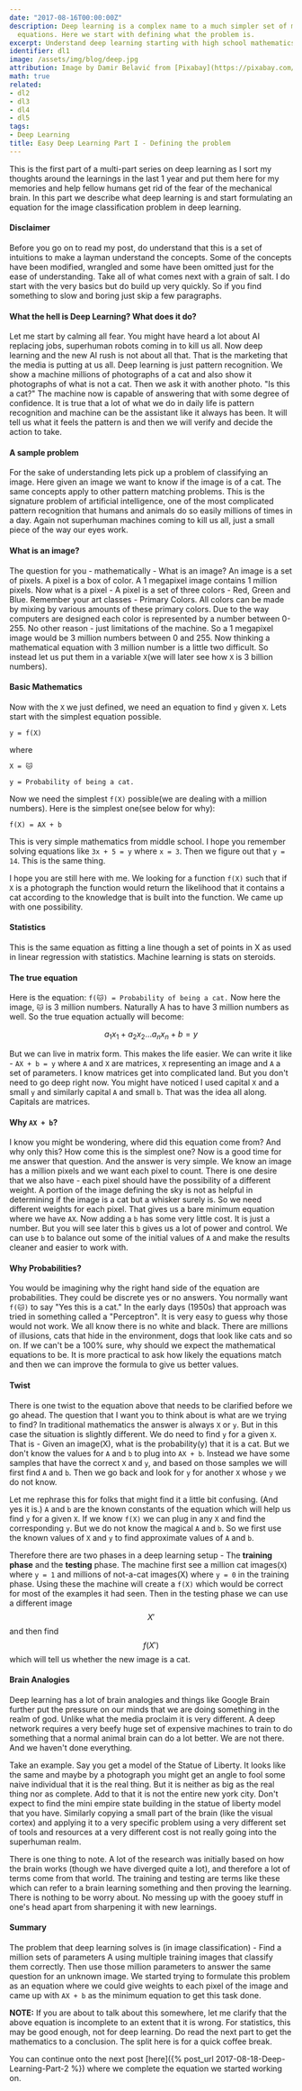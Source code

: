 ```yaml
---
date: "2017-08-16T00:00:00Z"
description: Deep learning is a complex name to a much simpler set of mathematical
  equations. Here we start with defining what the problem is.
excerpt: Understand deep learning starting with high school mathematics.
identifier: dl1
image: /assets/img/blog/deep.jpg
attribution: Image by Damir Belavić from [Pixabay](https://pixabay.com/en/search-math-x-unknown-1975707/)
math: true
related:
- dl2
- dl3
- dl4
- dl5
tags:
- Deep Learning
title: Easy Deep Learning Part I - Defining the problem
---
```


This is the first part of a multi-part series on deep learning as I sort my thoughts around the learnings in the last 1 year and put them here for my memories and help fellow humans get rid of the fear of the mechanical brain. In this part we describe what deep learning is and start formulating an equation for the image classification problem in deep learning.

#### Disclaimer
Before you go on to read my post, do understand that this is a set of intuitions to make a layman understand the concepts. Some of the concepts have been modified, wrangled and some have been omitted just for the ease of understanding. Take all of what comes next with a grain of salt. I do start with the very basics but do build up very quickly. So if you find something to slow and boring just skip a few paragraphs.

#### What the hell is Deep Learning? What does it do?
Let me start by calming all fear. You might have heard a lot about AI replacing jobs, superhuman robots coming in to kill us all. Now deep learning and the new AI rush is not about all that. That is the marketing that the media is putting at us all. Deep learning is just pattern recognition. We show a machine millions of photographs of a cat and also show it photographs of what is not a cat. Then we ask it with another photo. "Is this a cat?" The machine now is capable of answering that with some degree of confidence. It is true that a lot of what we do in daily life is pattern recognition and machine can be the assistant like it always has been. It will tell us what it feels the pattern is and then we will verify and decide the action to take.

#### A sample problem
For the sake of understanding lets pick up a problem of classifying an image. Here given an image we want to know if the image is of a cat. The same concepts apply to other pattern matching problems. This is the signature problem of artificial intelligence, one of the most complicated pattern recognition that humans and animals do so easily millions of times in a day. Again not superhuman machines coming to kill us all, just a small piece of the way our eyes work.

#### What is an image?
The question for you - mathematically - What is an image? An image is a set of pixels. A pixel is a box of color. A 1 megapixel image contains 1 million pixels. Now what is a pixel - A pixel is a set of three colors - Red, Green and Blue. Remember your art classes - Primary Colors. All colors can be made by mixing by various amounts of these primary colors. Due to the way computers are designed each color is represented by a number between 0-255. No other reason - just limitations of the machine. So a 1 megapixel image would be 3 million numbers between 0 and 255.
Now thinking a mathematical equation with 3 million number is a little two difficult. So instead let us put them in a variable `X`(we will later see how `X` is 3 billion numbers).

#### Basic Mathematics
Now with the `X` we just defined, we need an equation to find `y` given `X`. Lets start with the simplest equation possible.

```
y = f(X)
```
where

```
X = 🐱
```
```
y = Probability of being a cat.
```
Now we need the simplest `f(X)` possible(we are dealing with a million numbers). Here is the simplest one(see below for why):
```
f(X) = AX + b
```

This is very simple mathematics from middle school. I hope you remember solving equations like `3x + 5 = y` where `x = 3`. Then we figure out that `y = 14`. This is the same thing.

I hope you are still here with me. We looking for a function `f(X)` such that if `X` is a photograph the function would return the likelihood that it contains a cat according to the knowledge that is built into the function. We came up with one possibility.

#### Statistics
This is the same equation as fitting a line though a set of points in X as used in linear regression with statistics. Machine learning is stats on steroids.

#### The true equation
Here is the equation: `f(🐱) = Probability of being a cat.` Now here the image, `🐱` is 3 million numbers. Naturally A has to have 3 million numbers as well. So the true equation actually will become:

$$
a_1x_1 + a_2x_2 \dots a_nx_n + b = y
$$

But we can live in matrix form. This makes the life easier. We can write it like - `AX + b = y` where `A` and `X` are matrices, `X` representing an image and `A` a set of parameters. I know matrices get into complicated land. But you don't need to go deep right now. You might have noticed I used capital `X` and a small `y` and similarly capital `A` and small `b`. That was the idea all along. Capitals are matrices.

#### Why `AX + b`?
I know you might be wondering, where did this equation come from? And why only this? How come this is the simplest one? Now is a good time for me answer that question. And the answer is very simple. We know an image has a million pixels and we want each pixel to count. There is one desire that we also have - each pixel should have the possibility of a different weight. A portion of the image defining the sky is not as helpful in determining if the image is a cat but a whisker surely is. So we need different weights for each pixel. That gives us a bare minimum equation where we have `AX`. Now adding a `b` has some very little cost. It is just a number. But you will see later this `b` gives us a lot of power and control. We can use `b` to balance out some of the initial values of `A` and make the results cleaner and easier to work with.

#### Why Probabilities?
You would be imagining why the right hand side of the equation are probabilities. They could be discrete yes or no answers. You normally want `f(🐱)` to say "Yes this is a cat." In the early days (1950s) that approach was tried in something called a "Perceptron". It is very easy to guess why those would not work. We all know there is no white and black. There are millions of illusions, cats that hide in the environment, dogs that look like cats and so on. If we can't be a 100% sure, why should we expect the mathematical equations to be. It is more practical to ask how likely the equations match and then we can improve the formula to give us better values.

#### Twist

There is one twist to the equation above that needs to be clarified before we go ahead. The question that I want you to think about is what are we trying to find? In traditional mathematics the answer is always `X` or `y`. But in this case the situation is slightly different. We do need to find `y` for a given `X`. That is - Given an image(X), what is the probability(y) that it is a cat. But we don't know the values for `A` and `b` to plug into `AX + b`. Instead we have some samples that have the correct `X` and `y`, and based on those samples we will first find `A` and `b`. Then we go back and look for `y` for another `X` whose `y` we do not know.

Let me rephrase this for folks that might find it a little bit confusing. (And yes it is.) `A` and `b` are the known constants of the equation which will help us find `y` for a given `X`. If we know `f(X)` we can plug in any `X` and find the corresponding `y`. But we do not know the magical `A` and `b`. So we first use the known values of `X` and `y` to find approximate values of `A` and `b`.

Therefore there are two phases in a deep learning setup - The **training phase** and the **testing** phase. The machine first see a million cat images(`X`) where `y = 1` and millions of not-a-cat images(X) where `y = 0` in the training phase. Using these the machine will create a `f(X)` which would be correct for most of the examples it had seen. Then in the testing phase we can use a different image $$X'$$ and then find $$f(X')$$ which will tell us whether the new image is a cat.

#### Brain Analogies

Deep learning has a lot of brain analogies and things like Google Brain further put the pressure on our minds that we are doing something in the realm of god. Unlike what the media proclaim it is very different. A deep network requires a very beefy huge set of expensive machines to train to do something that a normal animal brain can do a lot better. We are not there. And we haven't done everything.

Take an example. Say you get a model of the Statue of Liberty. It looks like the same and maybe by a photograph you might get an angle to fool some naive individual that it is the real thing. But it is neither as big as the real thing nor as complete. Add to that it is not the entire new york city. Don't expect to find the mini empire state building in the statue of liberty model that you have. Similarly copying a small part of the brain (like the visual cortex) and applying it to a very specific problem using a very different set of tools and resources at a very different cost is not really going into the superhuman realm.

There is one thing to note. A lot of the research was initially based on how the brain works (though we have diverged quite a lot), and therefore a lot of terms come from that world. The training and testing are terms like these which can refer to a brain learning something and then proving the learning. There is nothing to be worry about. No messing up with the gooey stuff in one's head apart from sharpening it with new learnings.

#### Summary

The problem that deep learning solves is (in image classification) - Find a million sets of parameters A using multiple training images that classify them correctly. Then use those million parameters to answer the same question for an unknown image. We started trying to formulate this problem as an equation where we could give weights to each pixel of the image and came up with `AX + b` as the minimum equation to get this task done.

**NOTE:** If you are about to talk about this somewhere, let me clarify that the above equation is incomplete to an extent that it is wrong. For statistics, this may be good enough, not for deep learning. Do read the next part to get the mathematics to a conclusion. The split here is for a quick coffee break.

You can continue onto the next post [here]({% post_url 2017-08-18-Deep-Learning-Part-2 %}) where we complete the equation we started working on.

